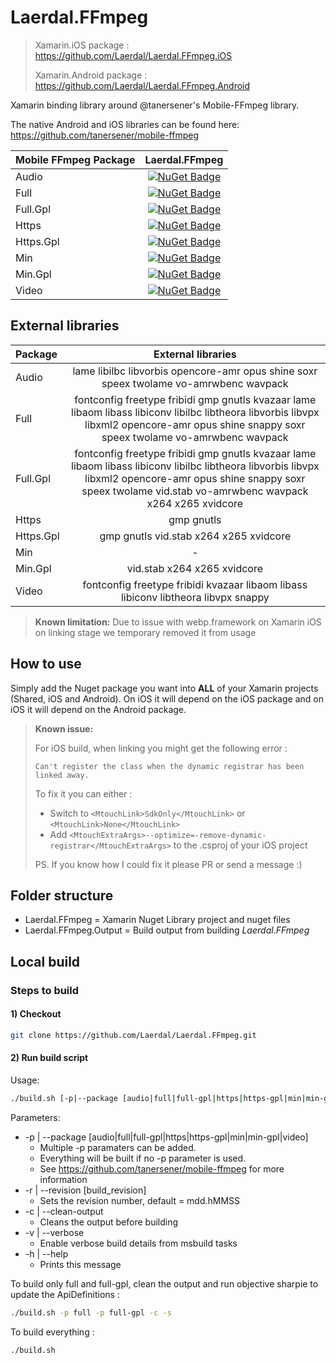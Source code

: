 # Laerdal.FFmpeg

> Xamarin.iOS package : <https://github.com/Laerdal/Laerdal.FFmpeg.iOS>
>
> Xamarin.Android package : <https://github.com/Laerdal/Laerdal.FFmpeg.Android>

Xamarin binding library around @tanersener's Mobile-FFmpeg library.

The native Android and iOS libraries can be found here: <https://github.com/tanersener/mobile-ffmpeg>

| Mobile FFmpeg Package | Laerdal.FFmpeg |
|     :----    |     :----:    |
| Audio | [![NuGet Badge](https://buildstats.info/nuget/Laerdal.FFmpeg.Audio)](https://www.nuget.org/packages/Laerdal.FFmpeg.Audio/) |
| Full | [![NuGet Badge](https://buildstats.info/nuget/Laerdal.FFmpeg.Full)](https://www.nuget.org/packages/Laerdal.FFmpeg.Full/) |
| Full.Gpl | [![NuGet Badge](https://buildstats.info/nuget/Laerdal.FFmpeg.Full.Gpl)](https://www.nuget.org/packages/Laerdal.FFmpeg.Full.Gpl/) |
| Https | [![NuGet Badge](https://buildstats.info/nuget/Laerdal.FFmpeg.Https)](https://www.nuget.org/packages/Laerdal.FFmpeg.Https/) |
| Https.Gpl | [![NuGet Badge](https://buildstats.info/nuget/Laerdal.FFmpeg.Https.Gpl)](https://www.nuget.org/packages/Laerdal.FFmpeg.Https.Gpl/) |
| Min | [![NuGet Badge](https://buildstats.info/nuget/Laerdal.FFmpeg.Min)](https://www.nuget.org/packages/Laerdal.FFmpeg.Min/) |
| Min.Gpl | [![NuGet Badge](https://buildstats.info/nuget/Laerdal.FFmpeg.Min.Gpl)](https://www.nuget.org/packages/Laerdal.FFmpeg.Min.Gpl/) |
| Video | [![NuGet Badge](https://buildstats.info/nuget/Laerdal.FFmpeg.Video)](https://www.nuget.org/packages/Laerdal.FFmpeg.Video/) |

## External libraries

| Package | External libraries |
|     :----    | :----: |
| Audio | lame libilbc libvorbis opencore-amr opus shine soxr speex twolame vo-amrwbenc wavpack |
| Full | fontconfig freetype fribidi gmp gnutls kvazaar lame libaom libass libiconv libilbc libtheora libvorbis libvpx libxml2 opencore-amr opus shine snappy soxr speex twolame vo-amrwbenc wavpack |
| Full.Gpl | fontconfig freetype fribidi gmp gnutls kvazaar lame libaom libass libiconv libilbc libtheora libvorbis libvpx libxml2 opencore-amr opus shine snappy soxr speex twolame vid.stab vo-amrwbenc wavpack x264 x265 xvidcore |
| Https | gmp gnutls |
| Https.Gpl | gmp gnutls vid.stab x264 x265 xvidcore |
| Min | - |
| Min.Gpl | vid.stab x264 x265 xvidcore |
| Video | fontconfig freetype fribidi kvazaar libaom libass libiconv libtheora libvpx snappy |

> **Known limitation:**
> Due to issue with webp.framework on Xamarin iOS on linking stage we temporary removed it from usage

## How to use

Simply add the Nuget package you want into **ALL** of your Xamarin projects (Shared, iOS and Android). On iOS it will depend on the iOS package and on iOS it will depend on the Android package.

> **Known issue:**
>
> For iOS build, when linking you might get the following error :
>
> `Can't register the class when the dynamic registrar has been linked away.`
>
> To fix it you can either :
>
> - Switch to `<MtouchLink>SdkOnly</MtouchLink>` or `<MtouchLink>None</MtouchLink>`
> - Add `<MtouchExtraArgs>--optimize=-remove-dynamic-registrar</MtouchExtraArgs>` to the .csproj of your iOS project
>
> PS. If you know how I could fix it please PR or send a message :)

## Folder structure

- Laerdal.FFmpeg = Xamarin Nuget Library project and nuget files
- Laerdal.FFmpeg.Output = Build output from building *Laerdal.FFmpeg*

## Local build

### Steps to build

#### 1) Checkout

```bash
git clone https://github.com/Laerdal/Laerdal.FFmpeg.git
```

#### 2) Run build script

Usage:

```bash
./build.sh [-p|--package [audio|full|full-gpl|https|https-gpl|min|min-gpl|video]] [-r|--revision build_revision] [-c|--clean-output] [-v|--verbose]
```

Parameters:

- -p | --package [audio|full|full-gpl|https|https-gpl|min|min-gpl|video]
  - Multiple -p paramaters can be added.
  - Everything will be built if no -p parameter is used.
  - See <https://github.com/tanersener/mobile-ffmpeg> for more information
- -r | --revision [build_revision]
  - Sets the revision number, default = mdd.hMMSS
- -c | --clean-output
  - Cleans the output before building
- -v | --verbose
  - Enable verbose build details from msbuild tasks
- -h | --help
  - Prints this message

To build only full and full-gpl, clean the output and run objective sharpie to update the ApiDefinitions :

```bash
./build.sh -p full -p full-gpl -c -s
```

To build everything :

```bash
./build.sh
```
